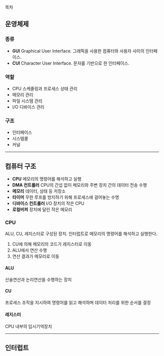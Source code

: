 목차
## 운영체제
### 종류
- **GUI**
  Graphical User Interface. 그래픽을 사용한 컴퓨터와 사용자 사이의 인터페이스.
- **CUI**
  Character User Interface. 문자를 기반으로 한 인터페이스.

### 역할
- CPU 스케줄링과 프로세스 상태 관리
- 메모리 관리
- 파일 시스템 관리
- I/O 디바이스 관리

### 구조
- 인터페이스
- 시스템콜
- 커널
---
## 컴퓨터 구조
- **CPU**
  메모리의 명령어를 해석하고 실행
- **DMA 컨트롤러**
  CPU의 간섭 없이 메모리와 주변 장치 간의 데이터 전송 수행
- **메모리**
  데이터, 상태 등 저장소
- **타이머**
  무한 루프를 방지하기 위해 프로세스에 걸어놓는 수명
- **디바이스 컨트롤러**
  I/O 장치의 작은 CPU
- **로컬버퍼**
  장치에 달린 작은 메모리

### CPU
ALU, CU, 레지스터로 구성된 장치. 인터럽트로 메모리의 명령어를 해석하고 실행한다.  
1. CU에 의해 메모리의 코드가 레지스터로 이동
2. ALU에서 연산 수행
3. 연산 결과가 메모리로 이동  

#### ALU
산술연산과 논리연산을 수행하는 장치

#### CU
프로세스 조작을 지시하여 명령어를 읽고 해석하며 데이터 처리를 위한 순서를 결정  

#### 레지스터
CPU 내부의 임시기억장치  

---
## 인터럽트
